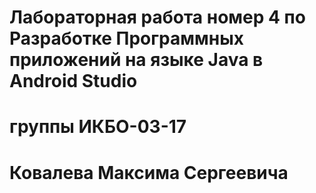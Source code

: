 # Лабораторная работа номер 4 по Разработке Программных приложений на языке Java в Android Studio
# группы ИКБО-03-17
# Ковалева Максима Сергеевича

